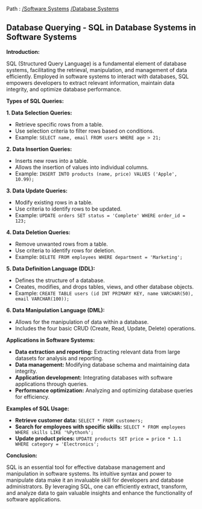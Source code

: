 Path : [/Software Systems](../../index.md) [/Database Systems](../index.md)
## Database Querying - SQL in Database Systems in Software Systems

**Introduction:**

SQL (Structured Query Language) is a fundamental element of database systems, facilitating the retrieval, manipulation, and management of data efficiently. Employed in software systems to interact with databases, SQL empowers developers to extract relevant information, maintain data integrity, and optimize database performance.

**Types of SQL Queries:**

**1. Data Selection Queries:**

- Retrieve specific rows from a table.
- Use selection criteria to filter rows based on conditions.
- Example: `SELECT name, email FROM users WHERE age > 21;`

**2. Data Insertion Queries:**

- Inserts new rows into a table.
- Allows the insertion of values into individual columns.
- Example: `INSERT INTO products (name, price) VALUES ('Apple', 10.99);`

**3. Data Update Queries:**

- Modify existing rows in a table.
- Use criteria to identify rows to be updated.
- Example: `UPDATE orders SET status = 'Complete' WHERE order_id = 123;`

**4. Data Deletion Queries:**

- Remove unwanted rows from a table.
- Use criteria to identify rows for deletion.
- Example: `DELETE FROM employees WHERE department = 'Marketing';`

**5. Data Definition Language (DDL):**

- Defines the structure of a database.
- Creates, modifies, and drops tables, views, and other database objects.
- Example: `CREATE TABLE users (id INT PRIMARY KEY, name VARCHAR(50), email VARCHAR(100));`

**6. Data Manipulation Language (DML):**

- Allows for the manipulation of data within a database. 
- Includes the four basic CRUD (Create, Read, Update, Delete) operations.


**Applications in Software Systems:**

- **Data extraction and reporting:** Extracting relevant data from large datasets for analysis and reporting.
- **Data management:** Modifying database schema and maintaining data integrity.
- **Application development:** Integrating databases with software applications through queries.
- **Performance optimization:** Analyzing and optimizing database queries for efficiency.


**Examples of SQL Usage:**

- **Retrieve customer data:** `SELECT * FROM customers;`
- **Search for employees with specific skills:** `SELECT * FROM employees WHERE skills LIKE '%Python%';`
- **Update product prices:** `UPDATE products SET price = price * 1.1 WHERE category = 'Electronics';`


**Conclusion:**

SQL is an essential tool for effective database management and manipulation in software systems. Its intuitive syntax and power to manipulate data make it an invaluable skill for developers and database administrators. By leveraging SQL, one can efficiently extract, transform, and analyze data to gain valuable insights and enhance the functionality of software applications.
